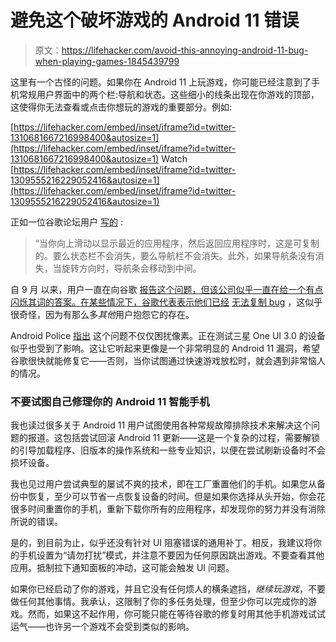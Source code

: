 # 避免这个破坏游戏的 Android 11 错误

> 原文：<https://lifehacker.com/avoid-this-annoying-android-11-bug-when-playing-games-1845439799>

这里有一个古怪的问题。如果你在 Android 11 上玩游戏，你可能已经注意到了手机常规用户界面中的两个栏:导航和状态。这些细小的线条出现在你游戏的顶部，这使得你无法查看或点击你想玩的游戏的重要部分。例如:

 [https://lifehacker.com/embed/inset/iframe?id=twitter-1310681667216998400&autosize=1](https://lifehacker.com/embed/inset/iframe?id=twitter-1310681667216998400&autosize=1) Watch [https://lifehacker.com/embed/inset/iframe?id=twitter-1309555216229052416&autosize=1](https://lifehacker.com/embed/inset/iframe?id=twitter-1309555216229052416&autosize=1) 

正如一位谷歌论坛用户 [写的](https://support.google.com/pixelphone/thread/70424972?msgid=74233371) :

> “当你向上滑动以显示最近的应用程序，然后返回应用程序时，这是可复制的。要么状态栏不会消失，要么导航栏不会消失。此外，如果导航条没有消失，当旋转方向时，导航条会移动到中间。

自 9 月 以来，用户一直在向谷歌 [报告这个问题，但该公司似乎一直在给一个有点闪烁其词的答案。在某些情况下，谷歌代表表示他们已经](https://issuetracker.google.com/issues/168579812) [无法复制 bug](https://issuetracker.google.com/issues/166657548#comment7) ，这似乎很奇怪，因为有那么多*其他*用户抱怨它的存在。

Android Police [指出](https://www.androidpolice.com/2020/10/20/annoying-android-11-bug-prevents-apps-from-going-fullscreen) 这个问题不仅仅困扰像素。正在测试三星 One UI 3.0 的设备似乎也受到了影响。这让它听起来更像是一个非常明显的 Android 11 漏洞，希望谷歌很快就能修复它——否则，当你试图通过快速游戏放松时，就会遇到非常恼人的情况。

### 不要试图自己修理你的 Android 11 智能手机

我也读过很多关于 Android 11 用户试图使用各种常规故障排除技术来解决这个问题的报道。这包括尝试回滚 Android 11 更新——这是一个复杂的过程，需要解锁的引导加载程序、旧版本的操作系统和一些专业知识，以便在尝试刷新设备时不会损坏设备。

我也见过用户尝试典型的屡试不爽的技术，即在工厂重置他们的手机。如果您从备份中恢复，至少可以节省一点恢复设备的时间。但是如果你选择从头开始，你会花很多时间重置你的手机，重新下载你所有的应用程序，却发现你的努力并没有消除所说的错误。

是的，到目前为止，似乎还没有针对 UI 阻塞错误的通用补丁。相反，我建议将你的手机设置为“请勿打扰”模式，并注意不要因为任何原因跳出游戏。不要查看其他应用。抵制拉下通知面板的冲动，这可能会触发 UI 问题。

如果你已经启动了你的游戏，并且它没有任何烦人的横条遮挡，*继续玩游戏*，不要做任何其他事情。我承认，这限制了你的多任务处理，但至少你可以完成你的游戏。然而，如果这不起作用，你可能只能在等待谷歌的修复时用其他手机游戏试试运气——也许另一个游戏不会受到类似的影响。